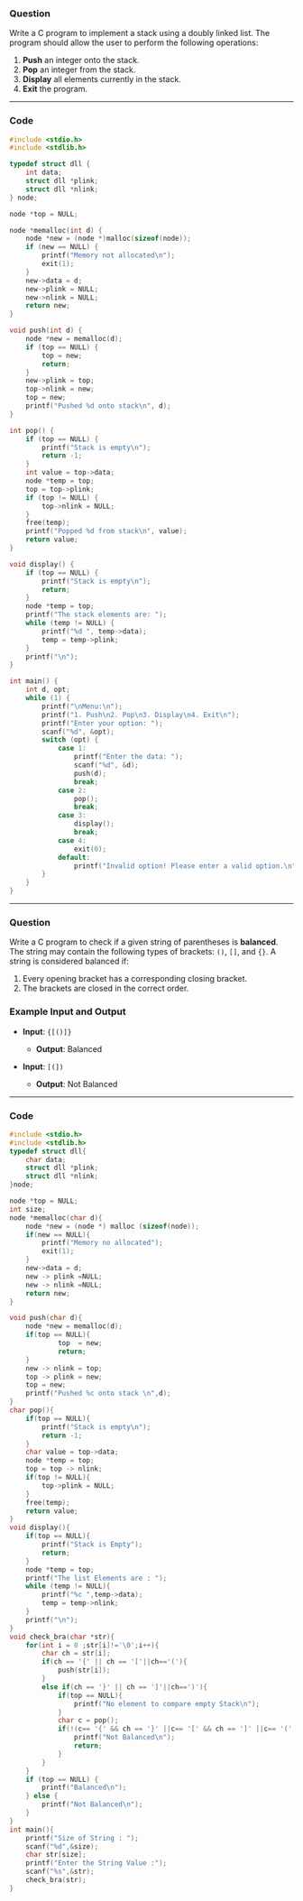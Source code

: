 ### Question

Write a C program to implement a stack using a doubly linked list. The program should allow the user to perform the following operations:
1. **Push** an integer onto the stack.
2. **Pop** an integer from the stack.
3. **Display** all elements currently in the stack.
4. **Exit** the program.


---

### Code


```c
#include <stdio.h>
#include <stdlib.h>

typedef struct dll {
    int data;
    struct dll *plink;
    struct dll *nlink;
} node;

node *top = NULL;

node *memalloc(int d) {
    node *new = (node *)malloc(sizeof(node));
    if (new == NULL) {
        printf("Memory not allocated\n");
        exit(1);
    }
    new->data = d;
    new->plink = NULL;
    new->nlink = NULL;
    return new;
}

void push(int d) {
    node *new = memalloc(d);
    if (top == NULL) {
        top = new;
        return;
    }
    new->plink = top;
    top->nlink = new;
    top = new;
    printf("Pushed %d onto stack\n", d);
}

int pop() {
    if (top == NULL) {
        printf("Stack is empty\n");
        return -1;
    }
    int value = top->data;
    node *temp = top;
    top = top->plink;
    if (top != NULL) {
        top->nlink = NULL;
    }
    free(temp);
    printf("Popped %d from stack\n", value);
    return value;
}

void display() {
    if (top == NULL) {
        printf("Stack is empty\n");
        return;
    }
    node *temp = top;
    printf("The stack elements are: ");
    while (temp != NULL) {
        printf("%d ", temp->data);
        temp = temp->plink;
    }
    printf("\n");
}

int main() {
    int d, opt;
    while (1) {
        printf("\nMenu:\n");
        printf("1. Push\n2. Pop\n3. Display\n4. Exit\n");
        printf("Enter your option: ");
        scanf("%d", &opt);
        switch (opt) {
            case 1:
                printf("Enter the data: ");
                scanf("%d", &d);
                push(d);
                break;
            case 2:
                pop();
                break;
            case 3:
                display();
                break;
            case 4:
                exit(0);
            default:
                printf("Invalid option! Please enter a valid option.\n");
        }
    }
}
```

---

### Question

Write a C program to check if a given string of parentheses is **balanced**. The string may contain the following types of brackets: `()`, `[]`, and `{}`. A string is considered balanced if:
1. Every opening bracket has a corresponding closing bracket.
2. The brackets are closed in the correct order.

### Example Input and Output

- **Input**: `{[()]}`
  - **Output**: Balanced

- **Input**: `[(])`
  - **Output**: Not Balanced

---

### Code

```c
#include <stdio.h>
#include <stdlib.h>
typedef struct dll{
    char data;
    struct dll *plink;
    struct dll *nlink;
}node;

node *top = NULL;
int size;
node *memalloc(char d){
    node *new = (node *) malloc (sizeof(node));
    if(new == NULL){
        printf("Memory no allocated");
        exit(1);
    }
    new->data = d;
    new -> plink =NULL;
    new -> nlink =NULL;
    return new;
}

void push(char d){
    node *new = memalloc(d);
    if(top == NULL){
            top  = new;
            return;
    }
    new -> nlink = top;
    top -> plink = new;
    top = new;
    printf("Pushed %c onto stack \n",d);
}
char pop(){
    if(top == NULL){
        printf("Stack is empty\n");
        return -1;
    }
    char value = top->data;
    node *temp = top;
    top = top -> nlink;
    if(top != NULL){
        top->plink = NULL;
    }
    free(temp);
    return value;
}
void display(){
    if(top == NULL){
        printf("Stack is Empty");
        return;
    }
    node *temp = top;
    printf("The list Elements are : ");
    while (temp != NULL){
        printf("%c ",temp->data);
        temp = temp->nlink;
    }
    printf("\n");
}
void check_bra(char *str){
    for(int i = 0 ;str[i]!='\0';i++){
        char ch = str[i];
        if(ch == '{' || ch == '['||ch=='('){
            push(str[i]);
        }
        else if(ch == '}' || ch == ']'||ch==')'){
            if(top == NULL){
                printf("No element to compare empty Stack\n");
            }
            char c = pop();
            if(!(c== '{' && ch == '}' ||c== '[' && ch == ']' ||c== '(' && ch == ')')){
                printf("Not Balanced\n");
                return;
            }
        }
    }
    if (top == NULL) {
        printf("Balanced\n");
    } else {
        printf("Not Balanced\n");
    }
}
int main(){
    printf("Size of String : ");
    scanf("%d",&size);
    char str[size];
    printf("Enter the String Value :");
    scanf("%s",&str);
    check_bra(str);
}

```
